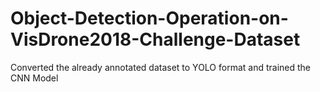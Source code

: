 # Object-Detection-Operation-on-VisDrone2018-Challenge-Dataset
Converted the already annotated dataset to YOLO format and trained the CNN Model
